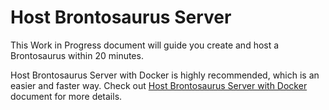 # Host Brontosaurus Server

This Work in Progress document will guide you create and host a Brontosaurus within 20 minutes.

Host Brontosaurus Server with Docker is highly recommended, which is an easier and faster way. Check out [Host Brontosaurus Server with Docker](../server/docker.md) document for more details.
